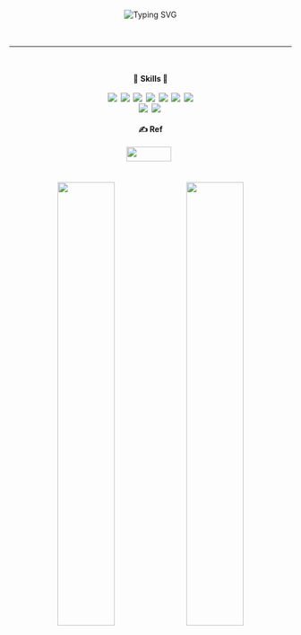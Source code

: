 <div align="center">
<br><br><br>
 
![Typing SVG](https://readme-typing-svg.herokuapp.com?font=Indie+Flower&color=%23081C24&size=25&center=true&lines=It's+JAESKAAA+%3A)
<br><br><br>

* * *
 <div align="center">
  <br> 
  <br>
  💪 <b>Skills 💪
  <br>
  <br>
  <img src="https://img.shields.io/badge/JAVA-007396?style=for-the-badge&logo=java&logoColor=white">&nbsp;
<img src="https://img.shields.io/badge/javascript-F7DF1E?style=for-the-badge&logo=javascript&logoColor=black">&nbsp;
<img src="https://img.shields.io/badge/html-E34F26?style=for-the-badge&logo=html5&logoColor=white">&nbsp;
<img src="https://img.shields.io/badge/css-1572B6?style=for-the-badge&logo=css3&logoColor=white">&nbsp;
<img src="https://img.shields.io/badge/mysql-4479A1?style=for-the-badge&logo=mysql&logoColor=white">&nbsp;
<img src="https://img.shields.io/badge/oracle-F80000?style=for-the-badge&logo=oracle&logoColor=white">&nbsp;
<img src="https://img.shields.io/badge/Spring-6DB33F?style=for-the-badge&logo=Spring&logoColor=white">
  <br>
  <img src="https://img.shields.io/badge/Spring Boot-6DB33F?style=for-the-badge&logo=Spring Boot&logoColor=white">&nbsp;
  <img src="https://img.shields.io/badge/AWS-232F3E?style=for-the-badge&logo=Amazon AWS&logoColor=white">&nbsp;
<br>
<br>
  ✍ <b>Ref
  <br>
  <br>
 <a href="https://cut-silicon-1bf.notion.site/Jaeskaaa-eb13e5073e3841f29c63feeed5629543" target="_blank"><img src="https://img.shields.io/badge/Notion-DC382D?style=flat-square&logo=Notion&logoColor=white" width = 80px height = 26px/></a> &nbsp;
  <br><br><br>
 <img src="https://github-readme-stats.vercel.app/api?username=JAESKAAA&show_icons=true&theme=buefy" width=45% />
 <img src="https://github-readme-stats.vercel.app/api/top-langs/?username=JAESKAAA&layout=compact" width=45%/>


